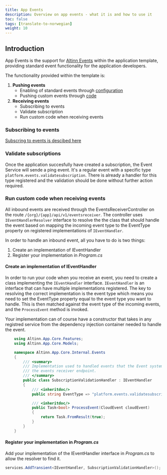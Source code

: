 ```yaml
---
title: App Events
description: Overview on app events - what it is and how to use it
toc: false
tags: [translate-to-norwegian]
weight: 10
---
```


## Introduction
App Events is the support for [Altinn Events](/nb/events/) within the application template, providing standard event functionality for the application developers.

The functionality provided within the template is:

1. __Pushing events__
   * Enabling of standard events through [configuration](/nb/altinn-studio/v8/reference/configuration/events#activate-generation-of-events-in-your-application)
   * Pushing custom events through [code](/nb/altinn-studio/v8/reference/configuration/events/#pushing-self-defined-events-into-your-application)
2. __Receiving events__
   * Subscribing to events
   * Validate subscription
   * Run custom code when receiving events

### Subscribing to events
[Subscring to events is descibed here](subscribing) 

### Validate subscriptions
Once the application succesfully have created a subscription, the Event Service will sende a ping event. It's a regular event with a specific type `platform.events.validatesubscription`. There is already a handler for this type registered and the validation should be done without further action required.

### Run custom code when receiving events
All inbound events are received through the EventsReceiverController on the route `/{org}/{app}/api/v1/eventsreceiver`. The controller uses `IEventHandlerResolver` interface to resolve the the class that should handle the event based on mapping the incoming event type to the EventType property on registered implementations of `IEventHandler`.

In order to handle an inbound event, all you have to do is two things:

1. Create an implementation of IEventHandler
2. Register your implementation in _Program.cs_ 

#### Create an implementation of IEventHandler   
In order to run your code when you receive an event, you need to create a class implementing the `IEventHandler` interface. `IEventHandler` is an interface that can have multiple implementations registered. The key to resolving the correct implementation is the event type which means you need to set the EventType property equal to the event type you want to handle. This is then matched against the event type of the incoming events, and the `ProcessEvent` method is invoked.  

Your implementation can of course have a constructor that takes in any registred service from the dependency injection container needed to handle the event. 

```csharp
    using Altinn.App.Core.Features;
    using Altinn.App.Core.Models;

    namespace Altinn.App.Core.Internal.Events
    {
        /// <summary>
        /// Implementation used to handled events that the Event system used to validate
        /// the events receiver endpoint.
        /// </summary>
        public class SubscriptionValidationHandler : IEventHandler
        {
            /// <inheritdoc/>
            public string EventType => "platform.events.validatesubscription";

            /// <inheritdoc/>
            public Task<bool> ProcessEvent(CloudEvent cloudEvent)
            {
                return Task.FromResult(true); 
            }
        }
    }
```
#### Register your implementation in _Program.cs_
Add your implementation of the IEventHandler interface in _Program.cs_ to allow the resolver to find it.
```csharp
services.AddTransient<IEventHandler, SubscriptionValidationHandler>();
```